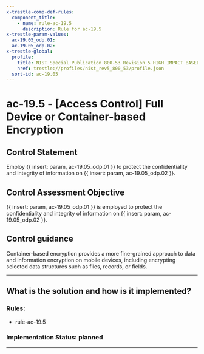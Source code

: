 ```yaml
---
x-trestle-comp-def-rules:
  component_title:
    - name: rule-ac-19.5
      description: Rule for ac-19.5
x-trestle-param-values:
  ac-19.05_odp.01:
  ac-19.05_odp.02:
x-trestle-global:
  profile:
    title: NIST Special Publication 800-53 Revision 5 HIGH IMPACT BASELINE
    href: trestle://profiles/nist_rev5_800_53/profile.json
  sort-id: ac-19.05
---
```


# ac-19.5 - \[Access Control\] Full Device or Container-based Encryption

## Control Statement

Employ {{ insert: param, ac-19.05_odp.01 }} to protect the confidentiality and integrity of information on {{ insert: param, ac-19.05_odp.02 }}.

## Control Assessment Objective

{{ insert: param, ac-19.05_odp.01 }} is employed to protect the confidentiality and integrity of information on {{ insert: param, ac-19.05_odp.02 }}.

## Control guidance

Container-based encryption provides a more fine-grained approach to data and information encryption on mobile devices, including encrypting selected data structures such as files, records, or fields.

______________________________________________________________________

## What is the solution and how is it implemented?

<!-- For implementation status enter one of: implemented, partial, planned, alternative, not-applicable -->

<!-- Note that the list of rules under ### Rules: is read-only and changes will not be captured after assembly to JSON -->

<!-- Add control implementation description here for control: ac-19.5 -->

### Rules:

  - rule-ac-19.5

### Implementation Status: planned

______________________________________________________________________
